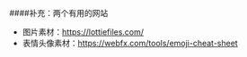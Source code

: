 

####补充：两个有用的网站
+ 图片素材：https://lottiefiles.com/
+ 表情头像素材：https://webfx.com/tools/emoji-cheat-sheet
